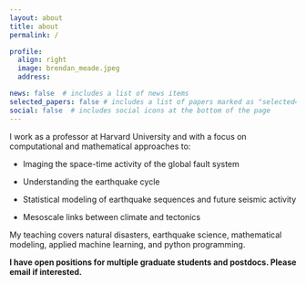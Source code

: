 ```yaml
---
layout: about
title: about
permalink: /

profile:
  align: right
  image: brendan_meade.jpeg
  address:

news: false  # includes a list of news items
selected_papers: false # includes a list of papers marked as "selected={true}"
social: false  # includes social icons at the bottom of the page
---
```


I work as a professor at Harvard University and with a focus on computational and mathematical approaches to:

- Imaging the space-time activity of the global fault system

- Understanding the earthquake cycle

- Statistical modeling of earthquake sequences and future seismic activity

- Mesoscale links between climate and tectonics

My teaching covers natural disasters, earthquake science, mathematical modeling, applied machine learning, and python programming.

**I have open positions for multiple graduate students and postdocs.  Please email if interested.**